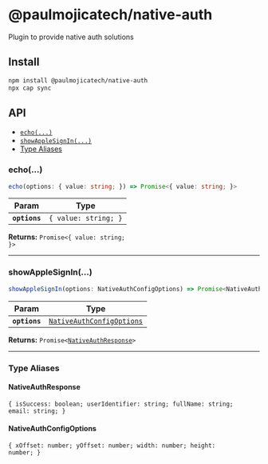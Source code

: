 # @paulmojicatech/native-auth

Plugin to provide native auth solutions

## Install

```bash
npm install @paulmojicatech/native-auth
npx cap sync
```

## API

<docgen-index>

* [`echo(...)`](#echo)
* [`showAppleSignIn(...)`](#showapplesignin)
* [Type Aliases](#type-aliases)

</docgen-index>

<docgen-api>
<!--Update the source file JSDoc comments and rerun docgen to update the docs below-->

### echo(...)

```typescript
echo(options: { value: string; }) => Promise<{ value: string; }>
```

| Param         | Type                            |
| ------------- | ------------------------------- |
| **`options`** | <code>{ value: string; }</code> |

**Returns:** <code>Promise&lt;{ value: string; }&gt;</code>

--------------------


### showAppleSignIn(...)

```typescript
showAppleSignIn(options: NativeAuthConfigOptions) => Promise<NativeAuthResponse>
```

| Param         | Type                                                                        |
| ------------- | --------------------------------------------------------------------------- |
| **`options`** | <code><a href="#nativeauthconfigoptions">NativeAuthConfigOptions</a></code> |

**Returns:** <code>Promise&lt;<a href="#nativeauthresponse">NativeAuthResponse</a>&gt;</code>

--------------------


### Type Aliases


#### NativeAuthResponse

<code>{ isSuccess: boolean; userIdentifier: string; fullName: string; email: string; }</code>


#### NativeAuthConfigOptions

<code>{ xOffset: number; yOffset: number; width: number; height: number; }</code>

</docgen-api>
